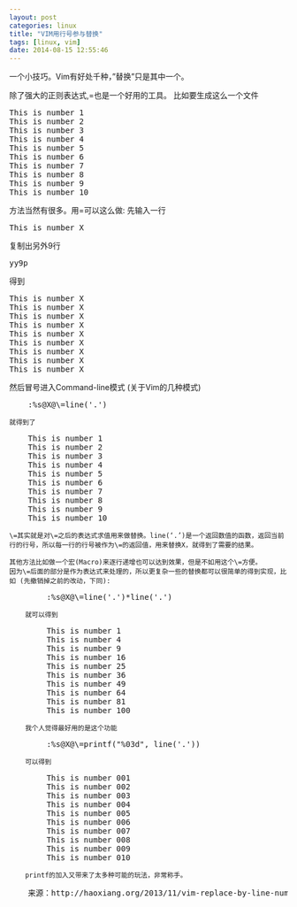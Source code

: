 ```yaml
---
layout: post
categories: linux
title: "VIM用行号参与替换"
tags: [linux, vim]
date: 2014-08-15 12:55:46
---
```


一个小技巧。Vim有好处千种，”替换”只是其中一个。

除了强大的正则表达式,\=也是一个好用的工具。
比如要生成这么一个文件

<pre>
This is number 1
This is number 2
This is number 3
This is number 4
This is number 5
This is number 6
This is number 7
This is number 8
This is number 9
This is number 10
</pre>

方法当然有很多。用\=可以这么做:
先输入一行

<pre>
This is number X
</pre>

复制出另外9行

<pre>
yy9p
</pre>

得到

<pre>
This is number X
This is number X
This is number X
This is number X
This is number X
This is number X
This is number X
This is number X
This is number X
</pre>

然后冒号进入Command-line模式 (关于Vim的几种模式)

<pre>
	:%s@X@\=line('.')
</pre>

	就得到了

<pre>
	This is number 1
	This is number 2
	This is number 3
	This is number 4
	This is number 5
	This is number 6
	This is number 7
	This is number 8
	This is number 9
	This is number 10
</pre>

	\=其实就是对\=之后的表达式求值用来做替换。line(‘.’)是一个返回数值的函数，返回当前行的行号，所以每一行的行号被作为\=的返回值，用来替换X，就得到了需要的结果。

	其他方法比如做一个宏(Macro)来逐行递增也可以达到效果，但是不如用这个\=方便。
	因为\=后面的部分是作为表达式来处理的，所以更复杂一些的替换都可以很简单的得到实现，比如 (先撤销掉之前的改动，下同):

<pre>
		:%s@X@\=line('.')*line('.')
</pre>

		就可以得到

<pre>
		This is number 1
		This is number 4
		This is number 9
		This is number 16
		This is number 25
		This is number 36
		This is number 49
		This is number 64
		This is number 81
		This is number 100
</pre>

		我个人觉得最好用的是这个功能

<pre>
		:%s@X@\=printf("%03d", line('.'))
</pre>

		可以得到

<pre>
		This is number 001
		This is number 002
		This is number 003
		This is number 004
		This is number 005
		This is number 006
		This is number 007
		This is number 008
		This is number 009
		This is number 010
</pre>

		printf的加入又带来了太多种可能的玩法，非常称手。
	
<pre>
	来源：http://haoxiang.org/2013/11/vim-replace-by-line-number/
</pre>

